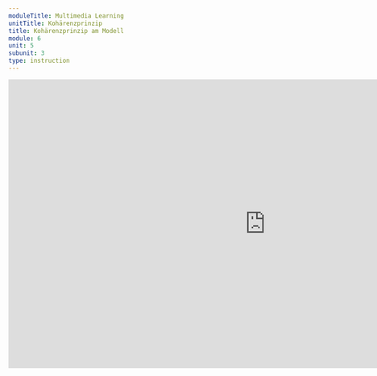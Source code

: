 ```yaml
---
moduleTitle: Multimedia Learning
unitTitle: Kohärenzprinzip
title: Kohärenzprinzip am Modell
module: 6
unit: 5
subunit: 3
type: instruction
---
```



<iframe width="1020" height="574" src="https://www.youtube.com/embed/64eTtPN5HFo" frameborder="0" allow="accelerometer; autoplay; encrypted-media; gyroscope; picture-in-picture" allowfullscreen></iframe>